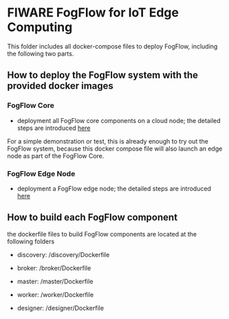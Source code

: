 # FIWARE FogFlow for IoT Edge Computing


This folder includes all docker-compose files to deploy FogFlow, including the following two parts.  

## How to deploy the FogFlow system with the provided docker images

### FogFlow Core

- deployment all FogFlow core components on a cloud node; the detailed steps are introduced [here](https://fogflow.readthedocs.io/en/latest/setup.html)

For a simple demonstration or test, this is already enough to try out the FogFlow system, because this docker compose file will also launch an edge node as part of the FogFlow Core. 

### FogFlow Edge Node

- deployment a FogFlow edge node; the detailed steps are introduced [here](https://fogflow.readthedocs.io/en/latest/edge.html)

## How to build each FogFlow component

the dockerfile files to build FogFlow components are located at the following folders

- discovery: /discovery/Dockerfile
	
- broker: /broker/Dockerfile
	
- master: /master/Dockerfile
	
- worker: /worker/Dockerfile
	
- designer: /designer/Dockerfile

